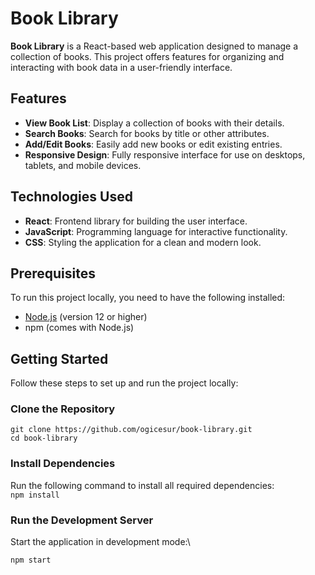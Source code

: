 # Book Library

**Book Library** is a React-based web application designed to manage a collection of books. This project offers features for organizing and interacting with book data in a user-friendly interface.

## Features

- **View Book List**: Display a collection of books with their details.
- **Search Books**: Search for books by title or other attributes.
- **Add/Edit Books**: Easily add new books or edit existing entries.
- **Responsive Design**: Fully responsive interface for use on desktops, tablets, and mobile devices.

## Technologies Used

- **React**: Frontend library for building the user interface.
- **JavaScript**: Programming language for interactive functionality.
- **CSS**: Styling the application for a clean and modern look.

## Prerequisites

To run this project locally, you need to have the following installed:

- [Node.js](https://nodejs.org/) (version 12 or higher)
- npm (comes with Node.js)

## Getting Started

Follow these steps to set up and run the project locally:

### Clone the Repository

`git clone https://github.com/ogicesur/book-library.git` \
`cd book-library`

### Install Dependencies

Run the following command to install all required dependencies:\
`npm install`

### Run the Development Server

Start the application in development mode:\

`npm start`


